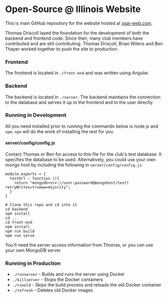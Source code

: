 
# Open-Source @ Illinois Website
This is main GitHub repository for the website hosted at [osai-web.com](https://osai-web.com).

Thomas Driscoll layed the foundation for the development of both the backend and frontend code.
Since then, many club members have contributed and are still contributing. 
Thomas Driscoll, Brian Wilens and Ben Thayer worked together to push the site to production.

### Frontend
The frontend is located in `./front-end` and was written using Angular.

### Backend
The backend is located in `./server`. The backend maintains the connection to the database and serves it up to the frontend and to the user directly

### Running in Development
All you need installed prior to running the commands below is node.js and `npm`. `npm` will do the work of installing the rest for you.


#### server/config/config.js
Contact Thomas or Ben for access to this file for the club's test database. It specifies the database to be used. Alternatively, you could use your own mongo host by including the following in `server/config/config.js`
```
module.exports = {
  testUrl : function (){
    return "mongodb+srv://user:password@mongohost/test?retryWrites=true&w=majority";
  }
}
```

```
# Clone this repo and cd into it
cd backend
npm install
cd ..
cd front-end
npm install
npm run build
npm run serve
```
You'll need the server access information from Thomas, or you can use your own MongoDB server

### Running in Production
 * `./runserver` - Builds and runs the server using Docker
 * `./killserver` - Stops the Docker containers
 * `./runold` - Skips the build process and reloads the old Docker container
 * `./refresh` - Deletes old Docker images
